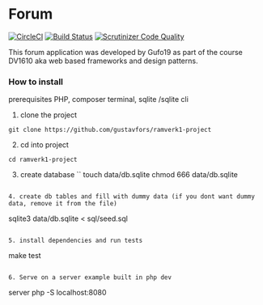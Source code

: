 Forum
==================================

[![CircleCI](https://circleci.com/gh/gustavfors/ramverk1-project.svg?style=svg)](https://circleci.com/gh/gustavfors/ramverk1-project)
[![Build Status](https://scrutinizer-ci.com/g/gustavfors/ramverk1-project/badges/build.png?b=master)](https://scrutinizer-ci.com/g/gustavfors/ramverk1-project/build-status/master)
[![Scrutinizer Code Quality](https://scrutinizer-ci.com/g/gustavfors/ramverk1-project/badges/quality-score.png?b=master)](https://scrutinizer-ci.com/g/gustavfors/ramverk1-project/?branch=master)

This forum application was developed by Gufo19 as part of the course DV1610 aka web based frameworks and design patterns.

### How to install

prerequisites PHP, composer terminal, sqlite /sqlite cli

1. clone the project
```
git clone https://github.com/gustavfors/ramverk1-project
```

2. cd into project
```
cd ramverk1-project
```

3. create database
``
touch data/db.sqlite
chmod 666 data/db.sqlite
```

4. create db tables and fill with dummy data (if you dont want dummy data, remove it from the file)
```
sqlite3 data/db.sqlite < sql/seed.sql
```

5. install dependencies and run tests
```
make test
```

6. Serve on a server example built in php dev
```
server php -S localhost:8080
```

